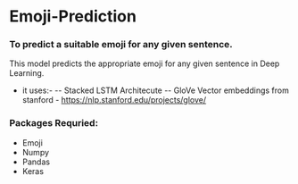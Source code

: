 # Emoji-Prediction
### To predict a suitable emoji for any given sentence.
This model predicts the appropriate emoji for any given sentence in Deep Learning.
- it uses:-
-- Stacked LSTM Architecute 
-- GloVe Vector embeddings from stanford - <a href="https://nlp.stanford.edu/projects/glove/">https://nlp.stanford.edu/projects/glove/ </a>

### Packages Requried:
* Emoji
* Numpy
* Pandas
* Keras
